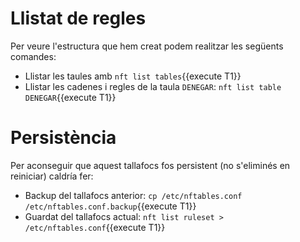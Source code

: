 # Llistat de regles
Per veure l'estructura que hem creat podem realitzar les següents comandes:
- Llistar les taules amb `nft list tables`{{execute T1}}
- Llistar les cadenes i regles de la taula `DENEGAR`: `nft list table DENEGAR`{{execute T1}}
# Persistència
Per aconseguir que aquest tallafocs fos persistent (no s'eliminés en reiniciar) caldría fer:
- Backup del tallafocs anterior: `cp /etc/nftables.conf /etc/nftables.conf.backup`{{execute T1}}
- Guardat del tallafocs actual: `nft list ruleset > /etc/nftables.conf`{{execute T1}}
